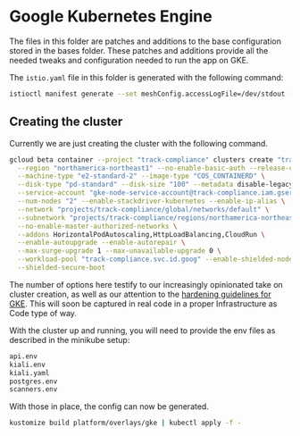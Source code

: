 # Google Kubernetes Engine

The files in this folder are patches and additions to the base configuration
stored in the bases folder. These patches and additions provide all the needed
tweaks and configuration needed to run the app on GKE.

The `istio.yaml` file in this folder is generated with the following command:

```sh
istioctl manifest generate --set meshConfig.accessLogFile=/dev/stdout --set meshConfig.accessLogEncoding=JSON > platform/base/istio.yaml
```

## Creating the cluster

Currently we are just creating the cluster with the following command.

```sh
gcloud beta container --project "track-compliance" clusters create "tracker" \
  --region "northamerica-northeast1" --no-enable-basic-auth --release-channel "rapid" \
  --machine-type "e2-standard-2" --image-type "COS_CONTAINERD" \
  --disk-type "pd-standard" --disk-size "100" --metadata disable-legacy-endpoints=true \
  --service-account "gke-node-service-account@track-compliance.iam.gserviceaccount.com" \
  --num-nodes "2" --enable-stackdriver-kubernetes --enable-ip-alias \
  --network "projects/track-compliance/global/networks/default" \
  --subnetwork "projects/track-compliance/regions/northamerica-northeast1/subnetworks/default" \
  --no-enable-master-authorized-networks \
  --addons HorizontalPodAutoscaling,HttpLoadBalancing,CloudRun \
  --enable-autoupgrade --enable-autorepair \
  --max-surge-upgrade 1 --max-unavailable-upgrade 0 \
  --workload-pool "track-compliance.svc.id.goog" --enable-shielded-nodes \
  --shielded-secure-boot 
```

The number of options here testify to our increasingly opinionated take on
cluster creation, as well as our attention to the [hardening guidelines for
GKE](https://cloud.google.com/kubernetes-engine/docs/how-to/hardening-your-cluster).
This will soon be captured in real code in a proper Infrastructure as Code type
of way.

With the cluster up and running, you will need to provide the env files as
described in the minikube setup:

```sh
api.env
kiali.env
kiali.yaml
postgres.env
scanners.env
```
With those in place, the config can now be generated.

```sh
kustomize build platform/overlays/gke | kubectl apply -f -
```
